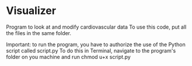 # Visualizer
Program to look at and modify cardiovascular data
To use this code, put all the files in the same folder. 

Important: to run the program, you have to authorize the use of the Python script called script.py
To do this in Terminal, navigate to the program's folder on you machine and run
  chmod u+x script.py

